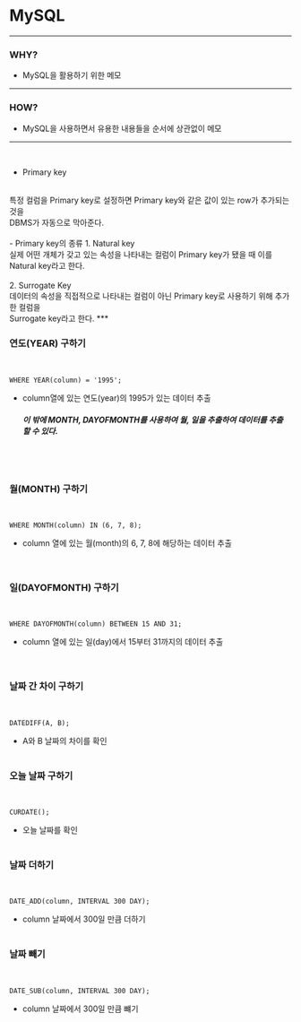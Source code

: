 # MySQL
***
### WHY?
- MySQL을 활용하기 위한 메모
***
### HOW?
- MySQL을 사용하면서 유용한 내용들을 순서에 상관없이 메모
***
<br>

* Primary key
<br>
특정 컬럼을 Primary key로 설정하면 Primary key와 같은 값이 있는 row가 추가되는 것을 <br>DBMS가 자동으로 막아준다.
<br><br>
  - Primary key의 종류
  1. Natural key<br>
  실제 어떤 개체가 갖고 있는 속성을 나타내는 컬럼이 Primary key가 됐을 때 이를
  Natural key라고 한다.<br><br>
  2. Surrogate Key<br>
  데이터의 속성을 직접적으로 나타내는 컬럼이 아닌 Primary key로 사용하기 위해 추가한 컬럼을 <br> Surrogate key라고 한다.
***
<br>

###  연도(YEAR) 구하기
<br>

```
WHERE YEAR(column) = '1995';
```
* column열에 있는 연도(year)의 1995가 있는 데이터 추출
  ##### 이 밖에 MONTH, DAYOFMONTH를 사용하여 월, 일을 추출하여 데이터를 추출 할 수 있다.
<br><br>
### 월(MONTH) 구하기
<br>

```
WHERE MONTH(column) IN (6, 7, 8);
```
* column 열에 있는 월(month)의 6, 7, 8에 해당하는 데이터 추출
<br><br><br>

### 일(DAYOFMONTH) 구하기
<br>

```
WHERE DAYOFMONTH(column) BETWEEN 15 AND 31;
```
* column 열에 있는 일(day)에서 15부터 31까지의 데이터 추출
<br><br><br>

### 날짜 간 차이 구하기
<br>

```
DATEDIFF(A, B);
```
* A와 B 날짜의 차이를 확인
<br><br>

### 오늘 날짜 구하기
<br>

```
CURDATE();
```
* 오늘 날짜를 확인
<br><br>

### 날짜 더하기
<br>

```
DATE_ADD(column, INTERVAL 300 DAY);
```
* column 날짜에서 300일 만큼 더하기
<br><br>

### 날짜 빼기
<br>

```
DATE_SUB(column, INTERVAL 300 DAY);
```
* column 날짜에서 300일 만큼 뺴기
<br><br>

